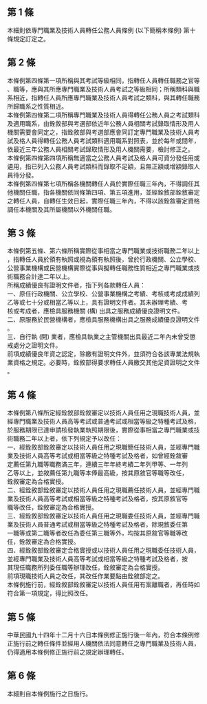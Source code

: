第 1 條
-------
本細則依專門職業及技術人員轉任公務人員條例 (以下簡稱本條例) 第十  
條規定訂定之。

第 2 條
-------
本條例第四條第一項所稱與其考試等級相同，指轉任人員轉任職務之官等  
、職等，應與其所應專門職業及技術人員考試之等級相同；所稱類科與職  
系相近，指轉任人員所應專門職業及技術人員考試之類科，與其轉任職務  
所歸職系之性質相近。  
本條例第四條第二項所稱專門職業及技術人員得轉任公務人員之考試類科  
及適用職系，由銓敘部與考選部依近年公務人員相關考試錄取情形及用人  
機關需要會同定之，指銓敘部與考選部應會同訂定專門職業及技術人員考  
試及格人員得轉任公務人員考試類科適用職系對照表，並於每年或間年，  
依最近三年公務人員相關考試錄取情形及用人機關需要，檢討修正之。  
本條例第四條第四項所稱無適當之公務人員考試及格人員可資分發任用或  
遴用，指已列入公務人員考試類科而錄取不足額，且無正額或增額錄取人  
員待分發。  
本條例第四條第七項所稱各機關轉任人員於實際任職三年內，不得調任其  
他機關任職，指各機關依同條第四項、第五項進用，並經銓敘部銓敘審定  
之轉任人員，自轉任生效日起，實際任職三年內，不得以該銓敘審定資格  
調任本機關及其所屬機關以外機關任職。

第 3 條
-------
本條例第五條、第六條所稱實際從事相當之專門職業或技術職務二年以上  
，指轉任人員於領有執照或視為領有執照後，曾於行政機關、公立學校、  
公營事業機構或民營機構實際從事與擬轉任職務性質相近之專門職業或技  
術職務合計達二年以上。  
所稱成績優良有證明文件者，指下列各款轉任人員：  
一、原任行政機關、公立學校、公營事業機構之考績、考核或考成成績列  
    乙等或七十分或相當乙等以上，具有證明文件者。其未辦理考績、考  
    核或考成者，應檢具服務機關 (構) 出具之服務成績優良證明文件。  
二、原服務於民營機構者，應檢具服務機構出具之服務成績優良證明文件  
    。  
三、自行執 (開) 業者，應檢具執業之主管機關出具最近二年內未曾受懲  
    戒處分之證明文件。  
前項成績優良年資之認定，除繳有證明文件外，並須符合各該專業法規執  
業資格之規定。必要時，銓敘部得要求轉任人員繳交其他足資證明之文件  
。

第 4 條
-------
本條例第八條所定經銓敘部銓敘審定以技術人員任用之現職技術人員，並  
經專門職業及技術人員高等考試或普通考試或相當等級之特種考試及格，  
於服務期限已達申請核發執業執照期限後，實際從事相當之專門職業或技  
術職務二年以上者，依下列規定予以改任：  
一、經銓敘部銓敘審定以技術人員任用之現職簡任技術人員，並經專門職  
    業及技術人員高等考試或相當等級之特種考試及格者，如曾經銓敘審  
    定薦任第九職等職務滿三年，連續三年年終考績二年列甲等、一年列  
    乙等以上，並敘薦任第九職等本俸最高級，按其原敘官等職等改任，  
    銓敘審定為合格實授。  
二、經銓敘部銓敘審定以技術人員任用之現職薦任技術人員，並經專門職  
    業及技術人員高等考試或相當等級之特種考試及格者，按其原敘官等  
    職等改任，銓敘審定為合格實授。  
三、經銓敘部銓敘審定以技術人員任用之現職委任技術人員，並經專門職  
    業及技術人員普通考試或相當等級之特種考試及格者，除現敘委任第  
    一職等或第二職等者改任為委任第三職等外，均按其原敘官等職等改  
    任，銓敘審定為合格實授。  
四、經銓敘部銓敘審定合格實授或以技術人員任用之現職委任技術人員，  
    並經專門職業及技術人員高等考試或相當等級之特種考試及格者，按  
    其現任職務所列委任職等辦理改任，銓敘審定為合格實授。  
前項現職技術人員之改任，其改任作業要點由銓敘部定之。  
本條例施行前，經銓敘部銓敘審定以技術人員任用有案離職者，再任時如  
符合第一項規定，得比照改任。

第 5 條
-------
中華民國九十四年十二月十六日本條例修正施行後一年內，符合本條例修  
正施行前之轉任條件並經用人機關依法同意轉任之專門職業及技術人員，  
仍得適用本條例修正施行前之規定辦理轉任。

第 6 條
-------
本細則自本條例施行之日施行。

